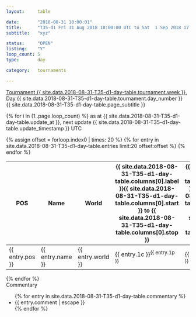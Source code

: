 ```yaml
---
layout: 	table

date: 		"2018-08-31 18:00:01"
title: 		"T35-d1 Fri 31 Aug 2018 18:00:00 UTC to Sat  1 Sep 2018 17:59:59 UTC"
subtitle: 	"xyz"

status:     "OPEN"
listing:    "Y"
loop_count: 5
type:       day

category: 	tournaments

---
```

<div class="table_header">
  <span class="table_title">
    <a href="">Tournament {{ site.data.2018-08-31-T35-d1-day-table.tournament.week }}</a>, Day {{ site.data.2018-08-31-T35-d1-day-table.tournament.day_number }}
    </span><br>
  <span class="table_subtitle">{{ site.data.2018-08-31-T35-d1-day-table.page_subtitle }}</span>  
</div>

{% for i in (1..page.loop_count) %}
<span class="table_nextupdate">as at {{ site.data.2018-08-31-T35-d1-day-table.update_at }}, next update {{ site.data.2018-08-31-T35-d1-day-table.update_timestamp }} UTC</span> 
<table class="day_table">
  <colgroup>
    <col style="width:18px">
    <col style="width:55px">
    <col style="width:55px">
    <col style="width:12px">
    <col style="width:12px">
    <col style="width:12px">
    <col style="width:12px">
    <col style="width:12px">
    <col style="width:12px">
    <col style="width:12px">
    <col style="width:12px">
    <col style="width:12px">
    <col style="width:12px">
    <col style="width:12px">
    <col style="width:12px">
    <col style="width:12px">
    <col style="width:12px">
    <col style="width:12px">
    <col style="width:12px">
    <col style="width:12px">
    <col style="width:12px">
    <col style="width:12px">
    <col style="width:12px">
    <col style="width:12px">
    <col style="width:12px">
    <col style="width:12px">
    <col style="width:12px">
    <col style="width:18px">
  </colgroup>  
  <thead>
    <tr>
        <th>POS</th>
        <th class="AlignLeft">Name</th>
        <th class="AlignLeft">World</th>
        <th><a class="hideDisplay">{{ site.data.2018-08-31-T35-d1-day-table.columns[0].label }}<span class="showDisplayOnHover">{{ site.data.2018-08-31-T35-d1-day-table.columns[0].start }} to {{ site.data.2018-08-31-T35-d1-day-table.columns[0].stop }}</span></a></th>
        <th><a class="hideDisplay">{{ site.data.2018-08-31-T35-d1-day-table.columns[1].label }}<span class="showDisplayOnHover">{{ site.data.2018-08-31-T35-d1-day-table.columns[1].start }} to {{ site.data.2018-08-31-T35-d1-day-table.columns[1].stop }}</span></a></th>
        <th><a class="hideDisplay">{{ site.data.2018-08-31-T35-d1-day-table.columns[2].label }}<span class="showDisplayOnHover">{{ site.data.2018-08-31-T35-d1-day-table.columns[2].start }} to {{ site.data.2018-08-31-T35-d1-day-table.columns[2].stop }}</span></a></th>
        <th><a class="hideDisplay">{{ site.data.2018-08-31-T35-d1-day-table.columns[3].label }}<span class="showDisplayOnHover">{{ site.data.2018-08-31-T35-d1-day-table.columns[3].start }} to {{ site.data.2018-08-31-T35-d1-day-table.columns[3].stop }}</span></a></th>
        <th><a class="hideDisplay">{{ site.data.2018-08-31-T35-d1-day-table.columns[4].label }}<span class="showDisplayOnHover">{{ site.data.2018-08-31-T35-d1-day-table.columns[4].start }} to {{ site.data.2018-08-31-T35-d1-day-table.columns[4].stop }}</span></a></th>
        <th><a class="hideDisplay">{{ site.data.2018-08-31-T35-d1-day-table.columns[5].label }}<span class="showDisplayOnHover">{{ site.data.2018-08-31-T35-d1-day-table.columns[5].start }} to {{ site.data.2018-08-31-T35-d1-day-table.columns[5].stop }}</span></a></th>
        <th><a class="hideDisplay">{{ site.data.2018-08-31-T35-d1-day-table.columns[6].label }}<span class="showDisplayOnHover">{{ site.data.2018-08-31-T35-d1-day-table.columns[6].start }} to {{ site.data.2018-08-31-T35-d1-day-table.columns[6].stop }}</span></a></th>
        <th><a class="hideDisplay">{{ site.data.2018-08-31-T35-d1-day-table.columns[7].label }}<span class="showDisplayOnHover">{{ site.data.2018-08-31-T35-d1-day-table.columns[7].start }} to {{ site.data.2018-08-31-T35-d1-day-table.columns[7].stop }}</span></a></th>
        <th><a class="hideDisplay">{{ site.data.2018-08-31-T35-d1-day-table.columns[8].label }}<span class="showDisplayOnHover">{{ site.data.2018-08-31-T35-d1-day-table.columns[8].start }} to {{ site.data.2018-08-31-T35-d1-day-table.columns[8].stop }}</span></a></th>
        <th><a class="hideDisplay">{{ site.data.2018-08-31-T35-d1-day-table.columns[9].label }}<span class="showDisplayOnHover">{{ site.data.2018-08-31-T35-d1-day-table.columns[9].start }} to {{ site.data.2018-08-31-T35-d1-day-table.columns[9].stop }}</span></a></th>
        <th><a class="hideDisplay">{{ site.data.2018-08-31-T35-d1-day-table.columns[10].label }}<span class="showDisplayOnHover">{{ site.data.2018-08-31-T35-d1-day-table.columns[10].start }} to {{ site.data.2018-08-31-T35-d1-day-table.columns[10].stop }}</span></a></th>
        <th><a class="hideDisplay">{{ site.data.2018-08-31-T35-d1-day-table.columns[11].label }}<span class="showDisplayOnHover">{{ site.data.2018-08-31-T35-d1-day-table.columns[11].start }} to {{ site.data.2018-08-31-T35-d1-day-table.columns[11].stop }}</span></a></th>
        <th><a class="hideDisplay">{{ site.data.2018-08-31-T35-d1-day-table.columns[12].label }}<span class="showDisplayOnHover">{{ site.data.2018-08-31-T35-d1-day-table.columns[12].start }} to {{ site.data.2018-08-31-T35-d1-day-table.columns[12].stop }}</span></a></th>
        <th><a class="hideDisplay">{{ site.data.2018-08-31-T35-d1-day-table.columns[13].label }}<span class="showDisplayOnHover">{{ site.data.2018-08-31-T35-d1-day-table.columns[13].start }} to {{ site.data.2018-08-31-T35-d1-day-table.columns[13].stop }}</span></a></th>
        <th><a class="hideDisplay">{{ site.data.2018-08-31-T35-d1-day-table.columns[14].label }}<span class="showDisplayOnHover">{{ site.data.2018-08-31-T35-d1-day-table.columns[14].start }} to {{ site.data.2018-08-31-T35-d1-day-table.columns[14].stop }}</span></a></th>
        <th><a class="hideDisplay">{{ site.data.2018-08-31-T35-d1-day-table.columns[15].label }}<span class="showDisplayOnHover">{{ site.data.2018-08-31-T35-d1-day-table.columns[15].start }} to {{ site.data.2018-08-31-T35-d1-day-table.columns[15].stop }}</span></a></th>
        <th><a class="hideDisplay">{{ site.data.2018-08-31-T35-d1-day-table.columns[16].label }}<span class="showDisplayOnHover">{{ site.data.2018-08-31-T35-d1-day-table.columns[16].start }} to {{ site.data.2018-08-31-T35-d1-day-table.columns[16].stop }}</span></a></th>
        <th><a class="hideDisplay">{{ site.data.2018-08-31-T35-d1-day-table.columns[17].label }}<span class="showDisplayOnHover">{{ site.data.2018-08-31-T35-d1-day-table.columns[17].start }} to {{ site.data.2018-08-31-T35-d1-day-table.columns[17].stop }}</span></a></th>
        <th><a class="hideDisplay">{{ site.data.2018-08-31-T35-d1-day-table.columns[18].label }}<span class="showDisplayOnHover">{{ site.data.2018-08-31-T35-d1-day-table.columns[18].start }} to {{ site.data.2018-08-31-T35-d1-day-table.columns[18].stop }}</span></a></th>
        <th><a class="hideDisplay">{{ site.data.2018-08-31-T35-d1-day-table.columns[19].label }}<span class="showDisplayOnHover">{{ site.data.2018-08-31-T35-d1-day-table.columns[19].start }} to {{ site.data.2018-08-31-T35-d1-day-table.columns[19].stop }}</span></a></th>
        <th><a class="hideDisplay">{{ site.data.2018-08-31-T35-d1-day-table.columns[20].label }}<span class="showDisplayOnHover">{{ site.data.2018-08-31-T35-d1-day-table.columns[20].start }} to {{ site.data.2018-08-31-T35-d1-day-table.columns[20].stop }}</span></a></th>
        <th><a class="hideDisplay">{{ site.data.2018-08-31-T35-d1-day-table.columns[21].label }}<span class="showDisplayOnHover">{{ site.data.2018-08-31-T35-d1-day-table.columns[21].start }} to {{ site.data.2018-08-31-T35-d1-day-table.columns[21].stop }}</span></a></th>
        <th><a class="hideDisplay">{{ site.data.2018-08-31-T35-d1-day-table.columns[22].label }}<span class="showDisplayOnHover">{{ site.data.2018-08-31-T35-d1-day-table.columns[22].start }} to {{ site.data.2018-08-31-T35-d1-day-table.columns[22].stop }}</span></a></th>
        <th><a class="hideDisplay">{{ site.data.2018-08-31-T35-d1-day-table.columns[23].label }}<span class="showDisplayOnHover">{{ site.data.2018-08-31-T35-d1-day-table.columns[23].start }} to {{ site.data.2018-08-31-T35-d1-day-table.columns[23].stop }}</span></a></th>
        <th>Total</th>
    </tr>
  </thead>
  {% assign offset = forloop.index0 | times: 20 %}
<tbody>
{% for entry in site.data.2018-08-31-T35-d1-day-table.entries limit:20 offset:offset %}
  <tr>
    <td class="pl{{ entry.pos }}">{{ entry.pos }}</td>
    <td class="AlignLeft">{{ entry.name }}</td>
    <td class="AlignLeft">{{ entry.world }}</td>
    <td class="pl{{ entry.1p }}">{{ entry.1c }}<sup>{{ entry.1p }}</sup></td>
    <td class="pl{{ entry.2p }}">{{ entry.2c }}<sup>{{ entry.2p }}</sup></td>
    <td class="pl{{ entry.3p }}">{{ entry.3c }}<sup>{{ entry.3p }}</sup></td>
    <td class="pl{{ entry.4p }}">{{ entry.4c }}<sup>{{ entry.4p }}</sup></td>
    <td class="pl{{ entry.5p }}">{{ entry.5c }}<sup>{{ entry.5p }}</sup></td>
    <td class="pl{{ entry.6p }}">{{ entry.6c }}<sup>{{ entry.6p }}</sup></td>
    <td class="pl{{ entry.7p }}">{{ entry.7c }}<sup>{{ entry.7p }}</sup></td>
    <td class="pl{{ entry.8p }}">{{ entry.8c }}<sup>{{ entry.8p }}</sup></td>
    <td class="pl{{ entry.9p }}">{{ entry.9c }}<sup>{{ entry.9p }}</sup></td>
    <td class="pl{{ entry.10p }}">{{ entry.10c }}<sup>{{ entry.10p }}</sup></td>
    <td class="pl{{ entry.11p }}">{{ entry.11c }}<sup>{{ entry.11p }}</sup></td>
    <td class="pl{{ entry.12p }}">{{ entry.12c }}<sup>{{ entry.12p }}</sup></td>
    <td class="pl{{ entry.13p }}">{{ entry.13c }}<sup>{{ entry.13p }}</sup></td>
    <td class="pl{{ entry.14p }}">{{ entry.14c }}<sup>{{ entry.14p }}</sup></td>
    <td class="pl{{ entry.15p }}">{{ entry.15c }}<sup>{{ entry.15p }}</sup></td>
    <td class="pl{{ entry.16p }}">{{ entry.16c }}<sup>{{ entry.16p }}</sup></td>
    <td class="pl{{ entry.17p }}">{{ entry.17c }}<sup>{{ entry.17p }}</sup></td>
    <td class="pl{{ entry.18p }}">{{ entry.18c }}<sup>{{ entry.18p }}</sup></td>
    <td class="pl{{ entry.19p }}">{{ entry.19c }}<sup>{{ entry.19p }}</sup></td>
    <td class="pl{{ entry.20p }}">{{ entry.20c }}<sup>{{ entry.20p }}</sup></td>
    <td class="pl{{ entry.21p }}">{{ entry.21c }}<sup>{{ entry.21p }}</sup></td>
    <td class="pl{{ entry.22p }}">{{ entry.22c }}<sup>{{ entry.22p }}</sup></td>
    <td class="pl{{ entry.23p }}">{{ entry.23c }}<sup>{{ entry.23p }}</sup></td>
    <td class="pl{{ entry.24p }}">{{ entry.24c }}<sup>{{ entry.24p }}</sup></td>
    <td>{{ entry.total }}</td>
  </tr>
{% endfor %}  
</tbody>
</table>
<div class="leaderboard"></div>
{% endfor %}

<div class="commentary">
  <span class="commentary_title">Commentary</span>
  <ul>
    {% for entry in site.data.2018-08-31-T35-d1-day-table.commentary %}
    <li class="commentary_list">{{ entry.comment | escape }}</li>
    {% endfor %}
  </ul>
</div>




